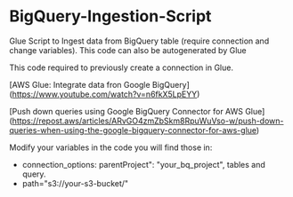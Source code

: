 # BigQuery-Ingestion-Script

Glue Script to Ingest data from BigQuery table (require connection and change variables). This code can also be autogenerated by Glue

This code required to previously create a connection in Glue.

[AWS Glue: Integrate data fron Google BigQuery] (https://www.youtube.com/watch?v=n6fkX5LpEYY)

[Push down queries using Google BigQuery Connector for AWS Glue] (https://repost.aws/articles/ARvGO4zmZbSkm8RpuWuVso-w/push-down-queries-when-using-the-google-bigquery-connector-for-aws-glue)

Modify your variables in the code you will find those in:

- connection_options: parentProject": "your_bq_project", tables and query.
- path="s3://your-s3-bucket/"
